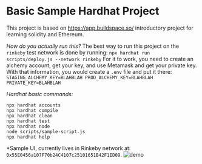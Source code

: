 # Basic Sample Hardhat Project
This project is based on https://app.buildspace.so/ introductory project for learning solidity and Ethereum. 

*How do you actually run this?*
The best way to run this project on the `rinkeby` test network is done by running: 
    `npx hardhat run scripts/deploy.js --network rinkeby`
For it to work, you need to create an alchemy account, get your key, and use Metamask and get your private key. 
With that information, you would create a `.env` file and put it there: 
    ```
    STAGING_ALCHEMY_KEY=BLAHBLAH
    PROD_ALCHEMY_KEY=BLAHBLAH
    PRIVATE_KEY=BLAHBLAH
    ```

*Hardhat basic commands:* 
```shell
npx hardhat accounts
npx hardhat compile
npx hardhat clean
npx hardhat test
npx hardhat node
node scripts/sample-script.js
npx hardhat help
```
*Sample UI, currently lives in Rinkeby network at: `0x55E0456a107F70b24C4107c25101651B42F1ED09`. 
![demo](https://user-images.githubusercontent.com/92827957/156304225-bfddaf9d-c40b-4d5c-9ccc-433ed850304c.png)